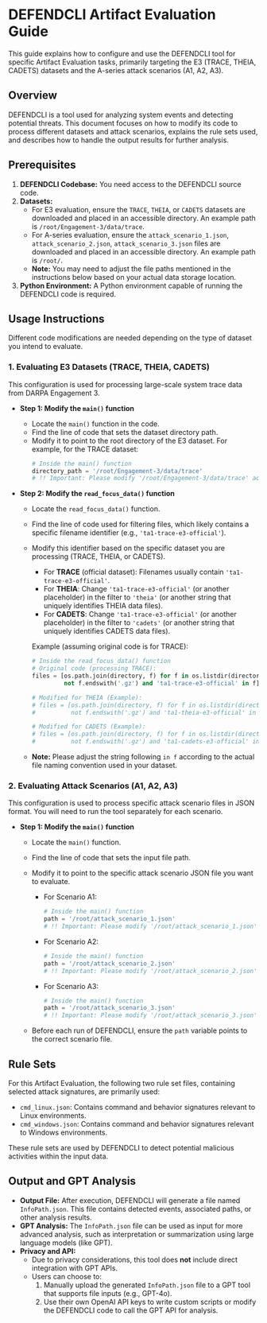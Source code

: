 # DEFENDCLI Artifact Evaluation Guide

This guide explains how to configure and use the DEFENDCLI tool for specific Artifact Evaluation tasks, primarily targeting the E3 (TRACE, THEIA, CADETS) datasets and the A-series attack scenarios (A1, A2, A3).

## Overview

DEFENDCLI is a tool used for analyzing system events and detecting potential threats. This document focuses on how to modify its code to process different datasets and attack scenarios, explains the rule sets used, and describes how to handle the output results for further analysis.

## Prerequisites

1.  **DEFENDCLI Codebase:** You need access to the DEFENDCLI source code.
2.  **Datasets:**
    * For E3 evaluation, ensure the `TRACE`, `THEIA`, or `CADETS` datasets are downloaded and placed in an accessible directory. An example path is `/root/Engagement-3/data/trace`.
    * For A-series evaluation, ensure the `attack_scenario_1.json`, `attack_scenario_2.json`, `attack_scenario_3.json` files are downloaded and placed in an accessible directory. An example path is `/root/`.
    * **Note:** You may need to adjust the file paths mentioned in the instructions below based on your actual data storage location.
3.  **Python Environment:** A Python environment capable of running the DEFENDCLI code is required.

## Usage Instructions

Different code modifications are needed depending on the type of dataset you intend to evaluate.

### 1. Evaluating E3 Datasets (TRACE, THEIA, CADETS)

This configuration is used for processing large-scale system trace data from DARPA Engagement 3.

* **Step 1: Modify the `main()` function**
    * Locate the `main()` function in the code.
    * Find the line of code that sets the dataset directory path.
    * Modify it to point to the root directory of the E3 dataset. For example, for the TRACE dataset:
        ```python
        # Inside the main() function
        directory_path = '/root/Engagement-3/data/trace'
        # !! Important: Please modify '/root/Engagement-3/data/trace' according to your actual data storage path !!
        ```

* **Step 2: Modify the `read_focus_data()` function**
    * Locate the `read_focus_data()` function.
    * Find the line of code used for filtering files, which likely contains a specific filename identifier (e.g., `'ta1-trace-e3-official'`).
    * Modify this identifier based on the specific dataset you are processing (TRACE, THEIA, or CADETS).
        * For **TRACE** (official dataset): Filenames usually contain `'ta1-trace-e3-official'`.
        * For **THEIA**: Change `'ta1-trace-e3-official'` (or another placeholder) in the filter to `'theia'` (or another string that uniquely identifies THEIA data files).
        * For **CADETS**: Change `'ta1-trace-e3-official'` (or another placeholder) in the filter to `'cadets'` (or another string that uniquely identifies CADETS data files).

        Example (assuming original code is for TRACE):
        ```python
        # Inside the read_focus_data() function
        # Original code (processing TRACE):
        files = [os.path.join(directory, f) for f in os.listdir(directory) if
                 not f.endswith('.gz') and 'ta1-trace-e3-official' in f]

        # Modified for THEIA (Example):
        # files = [os.path.join(directory, f) for f in os.listdir(directory) if
        #          not f.endswith('.gz') and 'ta1-theia-e3-official' in f] # <-- Modify the identifier here

        # Modified for CADETS (Example):
        # files = [os.path.join(directory, f) for f in os.listdir(directory) if
        #          not f.endswith('.gz') and 'ta1-cadets-e3-official' in f] # <-- Modify the identifier here
        ```
    * **Note:** Please adjust the string following `in f` according to the actual file naming convention used in your dataset.

### 2. Evaluating Attack Scenarios (A1, A2, A3)

This configuration is used to process specific attack scenario files in JSON format. You will need to run the tool separately for each scenario.

* **Step 1: Modify the `main()` function**
    * Locate the `main()` function.
    * Find the line of code that sets the input file path.
    * Modify it to point to the specific attack scenario JSON file you want to evaluate.

        * For Scenario A1:
            ```python
            # Inside the main() function
            path = '/root/attack_scenario_1.json'
            # !! Important: Please modify '/root/attack_scenario_1.json' according to your actual file storage path !!
            ```
        * For Scenario A2:
            ```python
            # Inside the main() function
            path = '/root/attack_scenario_2.json'
            # !! Important: Please modify '/root/attack_scenario_2.json' according to your actual file storage path !!
            ```
        * For Scenario A3:
            ```python
            # Inside the main() function
            path = '/root/attack_scenario_3.json'
            # !! Important: Please modify '/root/attack_scenario_3.json' according to your actual file storage path !!
            ```
    * Before each run of DEFENDCLI, ensure the `path` variable points to the correct scenario file.

## Rule Sets

For this Artifact Evaluation, the following two rule set files, containing selected attack signatures, are primarily used:

* `cmd_linux.json`: Contains command and behavior signatures relevant to Linux environments.
* `cmd_windows.json`: Contains command and behavior signatures relevant to Windows environments.

These rule sets are used by DEFENDCLI to detect potential malicious activities within the input data.

## Output and GPT Analysis

* **Output File:** After execution, DEFENDCLI will generate a file named `InfoPath.json`. This file contains detected events, associated paths, or other analysis results.
* **GPT Analysis:** The `InfoPath.json` file can be used as input for more advanced analysis, such as interpretation or summarization using large language models (like GPT).
* **Privacy and API:**
    * Due to privacy considerations, this tool does **not** include direct integration with GPT APIs.
    * Users can choose to:
        1.  Manually upload the generated `InfoPath.json` file to a GPT tool that supports file inputs (e.g., GPT-4o).
        2.  Use their own OpenAI API keys to write custom scripts or modify the DEFENDCLI code to call the GPT API for analysis.
